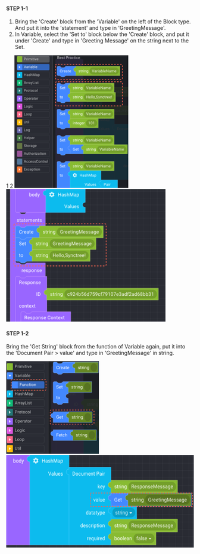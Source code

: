 #### STEP 1-1

1. Bring the 'Create' block from the 'Variable' on the left of the Block type. And put it into the 'statement' and type in 'GreetingMessage'.
2. In Variable, select the 'Set to' block below the 'Create' block, and put it under 'Create' and type in 'Greeting Message' on the string next to the Set.

<div class='img-container'>
     <span style='top: -36px;left: 0px;'>1</span>
     <span style='top: -36px;left: 310px;'>2</span>
     <img src='../../img/howtouse/step1-2-1.png' style='height:355px;' />
     <img src='../../img/howtouse/step1-2-2.png' style='height:355px;'/>
 </div>

#### STEP 1-2

Bring the 'Get String' block from the function of Variable again, put it into the 'Document Pair > value' and type in 'GreetingMessage' in string.

<div class='img-container'>
    <img src='../../img/howtouse/step1-3-1.png' style='height:248px;' />
    <img src='../../img/howtouse/step1-3-2.png' style='height:248px;'/>
</div>
